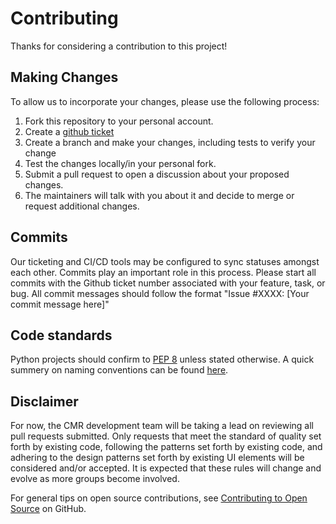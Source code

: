 # Contributing

Thanks for considering a contribution to this project!

## Making Changes

To allow us to incorporate your changes, please use the following process:

1. Fork this repository to your personal account.
2. Create a [github ticket][new]
2. Create a branch and make your changes, including tests to verify your change
3. Test the changes locally/in your personal fork.
4. Submit a pull request to open a discussion about your proposed changes.
5. The maintainers will talk with you about it and decide to merge or request additional changes.

## Commits

Our ticketing and CI/CD tools may be configured to sync statuses amongst each
other. Commits play an important role in this process. Please start all commits
with the Github ticket number associated with your feature, task, or bug. All
commit messages should follow the format "Issue #XXXX: [Your commit message here]"

## Code standards

Python projects should confirm to [PEP 8][pep8] unless stated otherwise. A quick
summery on naming conventions can be found [here][pnames].

## Disclaimer

For now, the CMR development team will be taking a lead on reviewing all pull
requests submitted. Only requests that meet the standard of quality set forth by
existing code, following the patterns set forth by existing code, and adhering
to the design patterns set forth by existing UI elements will be considered
and/or accepted. It is expected that these rules will change and evolve as more
groups become involved.

For general tips on open source contributions, see [Contributing to Open Source][contrib]
on GitHub.

[new]: "https://github.com/nasa/eo-metadata-tools/issues/new/choose" "Create Ticket"
[pep8]: https://www.python.org/dev/peps/pep-0008/ "Python coding standard"
[pnames]: https://visualgit.readthedocs.io/en/latest/pages/naming_convention.html "Python Naming Convention"
[contrib]: https://guides.github.com/activities/contributing-to-open-source/ "Contributhing to open source" 